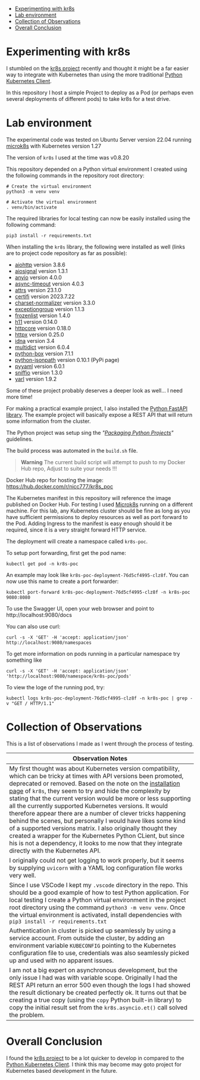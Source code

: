 
- [Experimenting with kr8s](#experimenting-with-kr8s)
- [Lab environment](#lab-environment)
- [Collection of Observations](#collection-of-observations)
- [Overall Conclusion](#overall-conclusion)

# Experimenting with kr8s

I stumbled on the [kr8s project](https://github.com/kr8s-org/kr8s) recently and thought it might be a far easier way to integrate with Kubernetes than using the more traditional [Python Kubernetes Client](https://github.com/kubernetes-client/python).

In this repository I host a simple Project to deploy as a Pod (or perhaps even several deployments of different pods) to take kr8s for a test drive.

# Lab environment

The experimental code was tested on Ubuntu Server version 22.04 running [microk8s](https://microk8s.io/) with Kubernetes version 1.27

The version of `kr8s` I used at the time was v0.8.20

This repository depended on a Python virtual environment I created using the following commands in the repository root directory:

```shell
# Create the virtual environment
python3 -m venv venv

# Activate the virtual environment
. venv/bin/activate
```

The required libraries for local testing can now be easily installed using the following command:

```shell
pip3 install -r requirements.txt
```

When installing the `kr8s` library, the following were installed as well (links are to project code repository as far as possible):

* [aiohttp](https://github.com/aio-libs/aiohttp) version 3.8.6
* [aiosignal](https://github.com/aio-libs/aiosignal) version 1.3.1
* [anyio](https://github.com/agronholm/anyio) version 4.0.0
* [async-timeout](https://github.com/aio-libs/async-timeout) version 4.0.3
* [attrs](https://github.com/python-attrs/attrs) version 23.1.0
* [certifi](https://github.com/certifi/python-certifi) version 2023.7.22
* [charset-normalizer](https://github.com/Ousret/charset_normalizer) version 3.3.0
* [exceptiongroup](https://github.com/agronholm/exceptiongroup) version 1.1.3
* [frozenlist](https://github.com/aio-libs/frozenlist) version 1.4.0
* [h11](https://github.com/python-hyper/h11) version 0.14.0
* [httpcore](https://github.com/encode/httpcore) version 0.18.0
* [httpx](https://github.com/encode/httpx) version 0.25.0
* [idna](https://github.com/kjd/idna) version 3.4
* [multidict](https://github.com/aio-libs/multidict) version 6.0.4
* [python-box](https://github.com/cdgriffith/Box) version 7.1.1
* [python-jsonpath](https://pypi.org/project/jsonpath/) version 0.10.1 (PyPi page)
* [pyyaml](https://github.com/yaml/pyyaml) version 6.0.1
* [sniffio](https://github.com/python-trio/sniffio) version 1.3.0
* [yarl](https://github.com/aio-libs/yarl) version 1.9.2

Some of these project probably deserves a deeper look as well... I need more time!

For making a practical example project, I also installed the [Python FastAPI library](https://fastapi.tiangolo.com/). The example project will basically expose a REST API that will return some information from the cluster.

The Python project was setup sing the _"[Packaging Python Projects](https://packaging.python.org/en/latest/tutorials/packaging-projects/)"_ guidelines.

The build process was automated in the `build.sh` file.

> **Warning**
> The current build script will attempt to push to my Docker Hub repo, Adjust to suite your needs !!!

Docker Hub repo for hosting the image: https://hub.docker.com/r/nicc777/kr8s_poc

The Kubernetes manifest in this repository will reference the image published on Docker Hub. For testing I used [Microk8s](https://microk8s.io/) running on a different machine. For this lab, any Kubernetes cluster should be fine as long as you have sufficient permissions to deploy resources as well as port forward to the Pod. Adding Ingress to the manifest is easy enough should it be required, since it is a very straight forward HTTP service.

The deployment will create a namespace called `kr8s-poc`.

To setup port forwarding, first get the pod name:

```shell
kubectl get pod -n kr8s-poc
```

An example may look like `kr8s-poc-deployment-76d5cf4995-clz8f`. You can now use this name to create a port forwarder:

```shell
kubectl port-forward kr8s-poc-deployment-76d5cf4995-clz8f -n kr8s-poc 9080:8080
```

To use the Swagger UI, open your web browser and point to http://localhost:9080/docs

You can also use curl: 

```shell
curl -s -X 'GET' -H 'accept: application/json' http://localhost:9080/namespaces
```

To get more information on pods running in a particular namespace try something like 

```shell
curl -s -X 'GET' -H 'accept: application/json' 'http://localhost:9080/namespace/kr8s-poc/pods'
```

To view the loge of the running pod, try:

```shell
kubectl logs kr8s-poc-deployment-76d5cf4995-clz8f -n kr8s-poc | grep -v "GET / HTTP/1.1"
```

# Collection of Observations

This is a list of observations I made as I went through the process of testing. 

| Observation Notes |
|-------------------|
| My first thought was about Kubernetes version compatibility, which can be tricky at times with API versions been promoted, deprecated or removed. Based on the note on the [installation page](https://docs.kr8s.org/en/latest/installation.html) of `kr8s`, they seem to try and hide the complexity by stating that the current version would be more or less supporting all the currently supported Kubernetes versions. It would therefore appear there are a number of clever tricks happening behind the scenes, but personally I would have likes some kind of a supported versions matrix. I also originally thought they created a wrapper for the Kubernetes Python CLient, but since his is not a dependency, it looks to me now that they integrate directly with the Kubernetes API. |
| I originally could not get logging to work properly, but it seems by supplying `uvicorn` with a YAML log configuration file works very well. |
| Since I use VSCode I kept my `.vscode` directory in the repo. This should be a good example of how to test Python application. For local testing I create a Python virtual environment in the project root directory using the command `python3 -m venv venv`. Once the virtual environment is activated, install dependencies with `pip3 install -r requirements.txt` |
| Authentication in cluster is picked up seamlessly by using a service account. From outside the cluster, by adding an environment variable `KUBECONFIG` pointing to the Kubernetes configuration file to use, credentials was also seamlessly picked up and used with no apparent issues. |
| I am not a big expert on asynchronous development, but the only issue I had was with variable scope. Originally I had the REST API return an error 500 even though the logs I had showed the result dictionary be created perfectly ok. It turns out that be creating a true copy (using the `copy` Python built-in library) to copy the initial result set from the `kr8s.asyncio.et()` call solved the problem. |

# Overall Conclusion

I found the [kr8s project](https://github.com/kr8s-org/kr8s) to be a lot quicker to develop in compared to the [Python Kubernetes Client](https://github.com/kubernetes-client/python). I think this may become may goto project for Kubernetes based development in the future.

